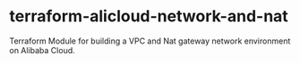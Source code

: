 # terraform-alicloud-network-and-nat
Terraform Module for building a VPC and Nat gateway network environment on Alibaba Cloud.
